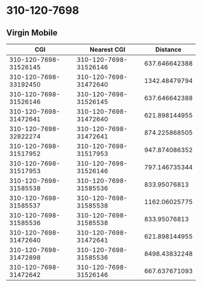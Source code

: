# 310-120-7698
## Virgin Mobile


| CGI | Nearest CGI | Distance |
|-----|-------------|----------|
| 310-120-7698-31526145 | 310-120-7698-31526146 | 637.646642388 |
| 310-120-7698-33192450 | 310-120-7698-31472640 | 1342.48479794 |
| 310-120-7698-31526146 | 310-120-7698-31526145 | 637.646642388 |
| 310-120-7698-31472641 | 310-120-7698-31472640 | 621.898144955 |
| 310-120-7698-32822274 | 310-120-7698-31472641 | 874.225868505 |
| 310-120-7698-31517952 | 310-120-7698-31517953 | 947.874086352 |
| 310-120-7698-31517953 | 310-120-7698-31526146 | 797.146735344 |
| 310-120-7698-31585538 | 310-120-7698-31585536 | 833.95076813 |
| 310-120-7698-31585537 | 310-120-7698-31585538 | 1162.06025775 |
| 310-120-7698-31585536 | 310-120-7698-31585538 | 833.95076813 |
| 310-120-7698-31472640 | 310-120-7698-31472641 | 621.898144955 |
| 310-120-7698-31472898 | 310-120-7698-31585536 | 8498.43832248 |
| 310-120-7698-31472642 | 310-120-7698-31526146 | 667.637671093 |
